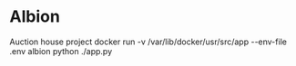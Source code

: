 # Albion
Auction house project
docker run -v /var/lib/docker/usr/src/app --env-file .env albion python ./app.py
